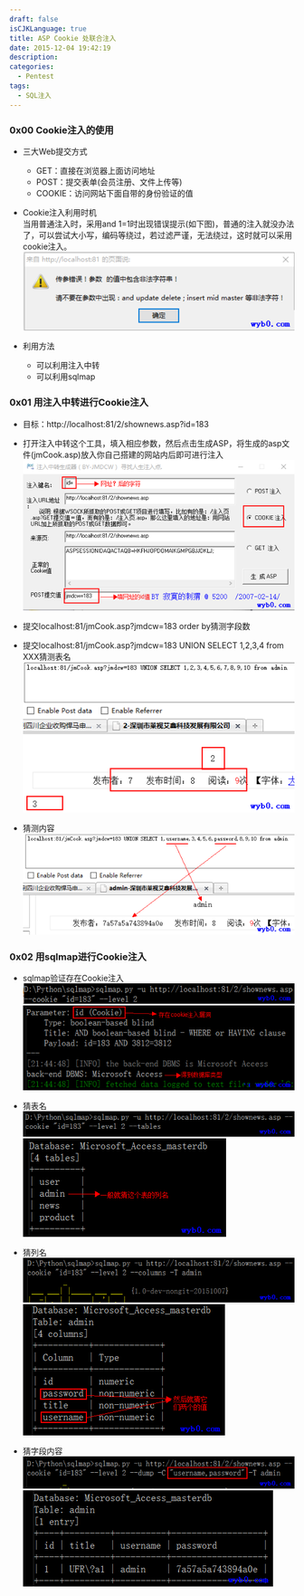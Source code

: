 ```yaml
---
draft: false
isCJKLanguage: true
title: ASP Cookie 处联合注入
date: 2015-12-04 19:42:19
description: 
categories:
  - Pentest
tags:
  - SQL注入
---
```


### 0x00 Cookie注入的使用
* 三大Web提交方式  
    * GET：直接在浏览器上面访问地址  
    * POST：提交表单(会员注册、文件上传等)  
    * COOKIE：访问网站下面自带的身份验证的值

* Cookie注入利用时机  
当用普通注入时，采用and 1=1时出现错误提示(如下图)，普通的注入就没办法了，可以尝试大小写，编码等绕过，若过滤严谨，无法绕过，这时就可以采用cookie注入。
![Cookie注入条件](/img/post/cookie_injection_conditions.png)

* 利用方法
    * 可以利用注入中转
    * 可以利用sqlmap

### 0x01 用注入中转进行Cookie注入
* 目标：http://localhost:81/2/shownews.asp?id=183  

* 打开注入中转这个工具，填入相应参数，然后点击生成ASP，将生成的asp文件(jmCook.asp)放入你自己搭建的网站内后即可进行注入
![注入中转生成asp文件](/img/post/cookie_injection_create_asp.png)

* 提交localhost:81/jmCook.asp?jmdcw=183 order by猜测字段数  

* 提交localhost:81/jmCook.asp?jmdcw=183 UNION SELECT 1,2,3,4 from XXX猜测表名
![得到显示位](/img/post/cookie_injection_get_display_point.png)

* 猜测内容
![得到数据](/img/post/cookie_injection_get_content.png)

### 0x02 用sqlmap进行Cookie注入
* sqlmap验证存在Cookie注入
![sqlmap验证存在漏洞1](/img/post/cookie_injection_sqlmap_test1.png)
![sqlmap验证存在漏洞2](/img/post/cookie_injection_sqlmap_test2.png)

* 猜表名
![sqlmap猜表名1](/img/post/cookie_injection_sqlmap_get_table_name1.png)
![sqlmap猜表名2](/img/post/cookie_injection_sqlmap_get_table_name2.png)

* 猜列名
![sqlmap猜列名1](/img/post/cookie_injection_sqlmap_get_column_name1.png)
![sqlmap猜列名2](/img/post/cookie_injection_sqlmap_get_column_name2.png)

* 猜字段内容
![sqlmap猜字段内容1](/img/post/cookie_injection_sqlmap_get_column_value1.png)
![sqlmap猜字段内容2](/img/post/cookie_injection_sqlmap_get_column_value2.png)
